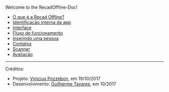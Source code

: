 Welcome to the RecadOffline-Doc!

- [O que é a Recad Offline?](https://github.com/BRAConsultoria/RecadOffline-Doc/wiki/Sobre-a-app#o-que-%C3%A9-a-recad-offline)
- [Identificação interna da app](https://github.com/BRAConsultoria/RecadOffline-Doc/wiki/Sobre-a-app#identifica%C3%A7%C3%A3o-interna-da-app)
- [Interface](https://github.com/BRAConsultoria/RecadOffline-Doc/wiki/Sobre-a-app#interface)
- [Fluxo de funcionamento](https://github.com/BRAConsultoria/RecadOffline-Doc/wiki/Sobre-a-app#fluxo-de-funcionamento)
- [Inserindo uma pessoa](https://github.com/BRAConsultoria/RecadOffline-Doc/wiki/Sobre-a-app#inserindo-uma-pessoa)
- [Contatos](https://github.com/BRAConsultoria/RecadOffline-Doc/wiki/Sobre-a-app#contatos)
- [Scanner](https://github.com/BRAConsultoria/RecadOffline-Doc/wiki/Sobre-a-app#scanner)
- [Avaliação](https://github.com/BRAConsultoria/RecadOffline-Doc/wiki/Sobre-a-app#avalia%C3%A7%C3%A3o)


***
Créditos:

- Projeto: [Vinícius Pozzebon](https://github.com/vpozzebon), em 19/10/2017
- Desenvolvimento: [Guilherme Tavares](#), em 10/2017
